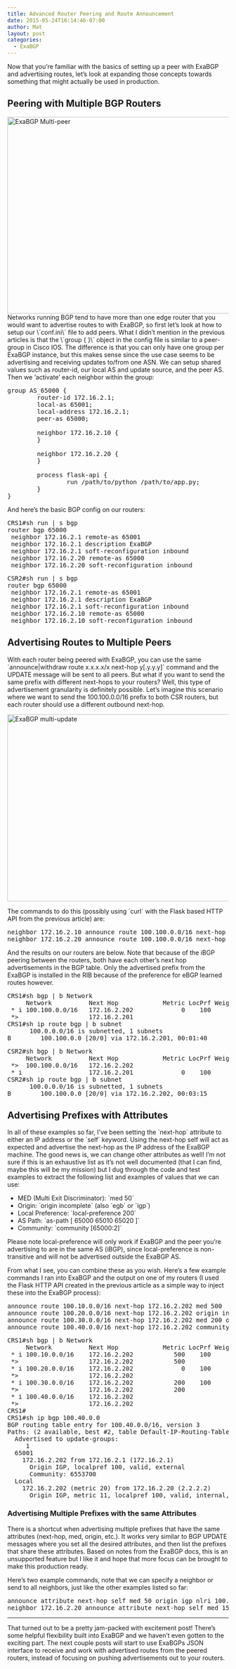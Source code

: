 ```yaml
---
title: Advanced Router Peering and Route Announcement
date: 2015-05-24T16:14:46-07:00
author: Mat
layout: post
categories:
  - ExaBGP
---
```

Now that you&#8217;re familiar with the basics of setting up a peer with ExaBGP and advertising routes, let&#8217;s look at expanding those concepts towards something that might actually be used in production.

## Peering with Multiple BGP Routers

<img class="aligncenter size-large" src="{{ site.url }}/static/img/_posts/exabgp-multi-peer.png" alt="ExaBGP Multi-peer" width="650" height="447" sizes="(max-width: 650px) 100vw, 650px" /> 

<!--more-->Networks running BGP tend to have more than one edge router that you would want to advertise routes to with ExaBGP, so first let&#8217;s look at how to setup our \`conf.ini\` file to add peers. What I didn&#8217;t mention in the previous articles is that the \`group { }\` object in the config file is similar to a peer-group in Cisco IOS. The difference is that you can only have one group per ExaBGP instance, but this makes sense since the use case seems to be advertising and receiving updates to/from one ASN. We can setup shared values such as router-id, our local AS and update source, and the peer AS. Then we &#8216;activate&#8217; each neighbor within the group:

<pre class="lang:ini decode:true " title="conf.ini">group AS_65000 {
        router-id 172.16.2.1;
        local-as 65001;
        local-address 172.16.2.1;
        peer-as 65000;

        neighbor 172.16.2.10 {
        }

        neighbor 172.16.2.20 {
        }

        process flask-api {
                run /path/to/python /path/to/app.py;
        }
}</pre>

And here&#8217;s the basic BGP config on our routers:

<pre class="theme:dark-terminal width:40 width-unit:1 lang:default highlight:0 decode:true">CRS1#sh run | s bgp
router bgp 65000
 neighbor 172.16.2.1 remote-as 65001
 neighbor 172.16.2.1 description ExaBGP
 neighbor 172.16.2.1 soft-reconfiguration inbound
 neighbor 172.16.2.20 remote-as 65000
 neighbor 172.16.2.20 soft-reconfiguration inbound</pre>

<pre class="theme:dark-terminal lang:default highlight:0 decode:true">CSR2#sh run | s bgp
router bgp 65000
 neighbor 172.16.2.1 remote-as 65001
 neighbor 172.16.2.1 description ExaBGP
 neighbor 172.16.2.1 soft-reconfiguration inbound
 neighbor 172.16.2.10 remote-as 65000
 neighbor 172.16.2.10 soft-reconfiguration inbound</pre>

## Advertising Routes to Multiple Peers

With each router being peered with ExaBGP, you can use the same \`announce|withdraw route x.x.x.x/x next-hop y[.y.y.y]\` command and the UPDATE message will be sent to all peers. But what if you want to send the same prefix with different next-hops to your routers? Well, this type of advertisement granularity is definitely possible. Let&#8217;s imagine this scenario where we want to send the 100.100.0.0/16 prefix to both CSR routers, but each router should use a different outbound next-hop.

<img class="aligncenter size-large" src="{{ site.url }}/static/img/_posts/exabgp-multi-update.png" alt="ExaBGP multi-update" width="650" height="425" sizes="(max-width: 650px) 100vw, 650px" /> 

The commands to do this (possibly using \`curl\` with the Flask based HTTP API from the previous article) are:

<pre class="lang:default highlight:0 decode:true">neighbor 172.16.2.10 announce route 100.100.0.0/16 next-hop 172.16.2.201
neighbor 172.16.2.20 announce route 100.100.0.0/16 next-hop 172.16.2.202</pre>

And the results on our routers are below. Note that because of the iBGP peering between the routers, both have each other&#8217;s next hop advertisements in the BGP table. Only the advertised prefix from the ExaBGP is installed in the RIB because of the preference for eBGP learned routes however.

<pre class="theme:dark-terminal lang:default highlight:0 decode:true">CRS1#sh bgp | b Network
     Network          Next Hop            Metric LocPrf Weight Path
 * i 100.100.0.0/16   172.16.2.202             0    100      0 65001 i
 *&gt;                   172.16.2.201                           0 65001 i
CRS1#sh ip route bgp | b subnet
      100.0.0.0/16 is subnetted, 1 subnets
B        100.100.0.0 [20/0] via 172.16.2.201, 00:01:40</pre>

<pre class="theme:dark-terminal lang:default highlight:0 decode:true">CSR2#sh bgp | b Network
     Network          Next Hop            Metric LocPrf Weight Path
 *&gt;  100.100.0.0/16   172.16.2.202                           0 65001 i
 * i                  172.16.2.201             0    100      0 65001 i
CSR2#sh ip route bgp | b subnet
      100.0.0.0/16 is subnetted, 1 subnets
B        100.100.0.0 [20/0] via 172.16.2.202, 00:03:15</pre>

## Advertising Prefixes with Attributes

In all of these examples so far, I&#8217;ve been setting the \`next-hop\` attribute to either an IP address or the \`self\` keyword. Using the next-hop self will act as expected and advertise the next-hop as the IP address of the ExaBGP machine. The good news is, we can change other attributes as well! I&#8217;m not sure if this is an exhaustive list as it&#8217;s not well documented (that I can find, maybe this will be my mission) but I dug through the code and test examples to extract the following list and examples of values that we can use:

  * MED (Multi Exit Discriminator): \`med 50\`
  * Origin: \`origin incomplete\` (also \`egb\` or \`igp\`)
  * Local Preference: \`local-preference 200\`
  * AS Path: \`as-path [ 65000 65010 65020 ]\`
  * Community: \`community [65000:2]\`

Please note local-preference will only work if ExaBGP and the peer you&#8217;re advertising to are in the same AS (iBGP), since local-preference is non-transitive and will not be advertised outside the ExaBGP AS.

From what I see, you can combine these as you wish. Here&#8217;s a few example commands I ran into ExaBGP and the output on one of my routers (I used the Flask HTTP API created in the previous article as a simple way to inject these into the ExaBGP process):

<pre class="lang:default highlight:0 decode:true">announce route 100.10.0.0/16 next-hop 172.16.2.202 med 500
announce route 100.20.0.0/16 next-hop 172.16.2.202 origin incomplete as-path [100 200 400]
announce route 100.30.0.0/16 next-hop 172.16.2.202 med 200 origin egp
announce route 100.40.0.0/16 next-hop 172.16.2.202 community [65000:2]</pre>

<pre class="theme:dark-terminal lang:default highlight:0 decode:true ">CRS1#sh bgp | b Network
     Network          Next Hop            Metric LocPrf Weight Path
 * i 100.10.0.0/16    172.16.2.202           500    100      0 65001 i
 *&gt;                   172.16.2.202           500             0 65001 i
 * i 100.20.0.0/16    172.16.2.202             0    100      0 65001 100 200 400 ?
 *&gt;                   172.16.2.202                           0 65001 100 200 400 ?
 * i 100.30.0.0/16    172.16.2.202           200    100      0 65001 e
 *&gt;                   172.16.2.202           200             0 65001 e
 * i 100.40.0.0/16    172.16.2.202                           0 65001 i
 *&gt;                   172.16.2.202                           0 65001 i
CRS1#
CRS1#sh ip bgp 100.40.0.0
BGP routing table entry for 100.40.0.0/16, version 3
Paths: (2 available, best #2, table Default-IP-Routing-Table)
  Advertised to update-groups:
     1
  65001
    172.16.2.202 from 172.16.2.1 (172.16.2.1)
      Origin IGP, localpref 100, valid, external
      Community: 6553700
  Local
    172.16.2.202 (metric 20) from 172.16.2.20 (2.2.2.2)
      Origin IGP, metric 11, localpref 100, valid, internal, best</pre>

### Advertising Multiple Prefixes with the same Attributes

There is a shortcut when advertising multiple prefixes that have the same attributes (next-hop, med, origin, etc.). It works very similar to BGP UPDATE messages where you set all the desired attributes, and then list the prefixes that share these attributes. Based on notes from the ExaBGP docs, this is an unsupported feature but I like it and hope that more focus can be brought to make this production ready.

Here&#8217;s two example commands, note that we can specify a neighbor or send to all neighbors, just like the other examples listed so far:

<pre class="lang:default decode:true ">announce attribute next-hop self med 50 origin igp nlri 100.10.0.0/16 100.20.0.0/16
neighbor 172.16.2.20 announce attribute next-hop self med 150 origin incomplete nlri 100.30.0.0/16 100.40.0.0/16</pre>

* * *

That turned out to be a pretty jam-packed with excitement post! There&#8217;s some helpful flexibility built into ExaBGP and we haven&#8217;t even gotten to the exciting part. The next couple posts will start to use ExaBGPs JSON interface to receive and work with advertised routes from the peered routers, instead of focusing on pushing advertisements out to your routers.